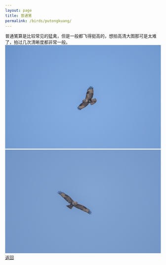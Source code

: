 ```yaml
---
layout: page
title: 普通鵟
permalink: /birds/putongkuang/
---
```

普通鵟算是比较常见的猛禽，但是一般都飞得挺高的，想拍高清大图那可是太难了，拍过几次清晰度都非常一般。
![](../picture/普通鵟/DSC_2741.jpg)
![](../picture/普通鵟/DSC_2744.jpg)
[返回](../../)

